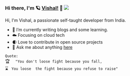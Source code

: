 ### Hi there, I'm :ringed_planet: [Vishal!](https://github.com/VishalLahane) 👋 ![](https://komarev.com/ghpvc/?username=VishalLahane)




Hi, I'm Vishal, a passionate self-taught developer from India.

<!-- - 🔭 I’m currently working on [Python](https://github.com/VishalLahane/matploatlib_visual_data)
- 👯 I’m looking to collaborate on [Python Examples using matploatlib](https://github.com/VishalLahane/matploatlib_visual_data)
-->
- 🌱 I’m currently writing blogs and some learning.
- :cloud: Focusing on cloud tech
- :waxing_crescent_moon: Love to contribute in open source projects 
- 💬 Ask me about anything [here](https://github.com/VishalLahane/VishalLahane/issues)

``` Quote: ``` <br />
:trophy: ```  "You don't loose fight because you fall,``` <br />
:hourglass: ```  You loose  the fight because you refuse to raise" ```



